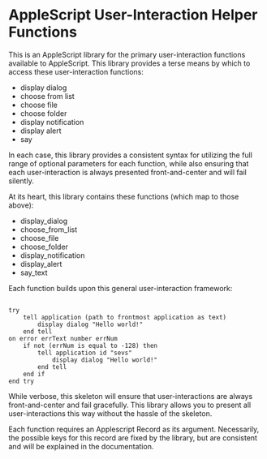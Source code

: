 # AppleScript User-Interaction Helper Functions

This is an AppleScript library for the primary user-interaction functions available to AppleScript. This library provides a terse means by which to access these user-interaction functions:

* display dialog
* choose from list
* choose file
* choose folder
* display notification
* display alert
* say

In each case, this library provides a consistent syntax for utilizing the full range of optional parameters for each function, while also ensuring that each user-interaction is always presented front-and-center and will fail silently. 

At its heart, this library contains these functions (which map to those above):

* display_dialog
* choose_from_list
* choose_file
* choose_folder
* display_notification
* display_alert
* say_text

Each function builds upon this general user-interaction framework:
<pre><code>
try
	tell application (path to frontmost application as text)
		display dialog "Hello world!"
	end tell
on error errText number errNum
	if not (errNum is equal to -128) then
		tell application id "sevs"
			display dialog "Hello world!"
		end tell
	end if
end try
</code></pre>

While verbose, this skeleton will ensure that user-interactions are always front-and-center and fail gracefully. This library allows you to present all user-interactions this way without the hassle of the skeleton. 




Each function requires an Applescript Record as its argument. Necessarily, the possible keys for this record are fixed by the library, but are consistent and will be explained in the documentation. 